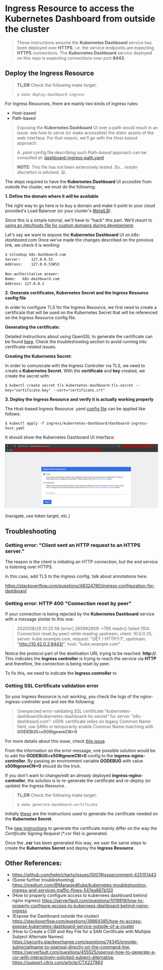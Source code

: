 # Ingress Resource to access the Kubernetes Dashboard from outside the cluster

> These instructions assume the **Kubernetes Dashboard** service has been deployed over **HTTPS**, i.e. the service endpoints are expecting **HTTPS** connections.
The **Kubernetes Dashboard** service deployed on this repo is expecting connections over port **8443**.

## Deploy the Ingress Resource

> **TL;DR** Check the following make target:
> ```console
> $ make deploy-dashboard-ingress
> ```

For Ingress Resources, there are mainly two kinds of ingress rules:
* Host-based
* Path-based

> Exposing the **Kubernetes Dashboard** UI over a path would result in an issue: see how to serve (or make accessible) the static assets of the web interface. For that reason, we'll go with the *Host-based* approach.
>
> A *.yaml* config file describing such *Path-based* approach can be consulted at: [dashboard-ingress-path.yaml](dashboard-ingress-path.yaml)
>
> **NOTE:** This file has not been extensively tested. So... *reader discretion is advised*, :stuck_out_tongue_winking_eye:.


The steps required to have the **Kubernetes Dashboard** UI accesible from outside the cluster, we must do the following:

**1. Define the domain where it will be available**

The right way to go here is to buy a domain and make it point to your cloud provided's Load Balancer (or your cluster's [MetalLB](https://metallb.universe.tf/)).

Since this is a simple tutorial, we'll have to "hack" this part. We'll resort to [using an /etc/hosts file for custom domains during development](https://support.acquia.com/hc/en-us/articles/360004175973-Using-an-etc-hosts-file-for-custom-domains-during-development).

Let's say we want to expose the **Kubernetes Dashboard** UI on *k8s-dashboard.com*
Once we've made the changes described on the previous link, we check it is working:

```console
$ nslookup k8s-dashboard.com
Server:		127.0.0.53
Address:	127.0.0.53#53

Non-authoritative answer:
Name:	k8s-dashboard.com
Address: 127.0.0.1
```

**2. Generate certificates, Kubernetes Secret and the Ingress Resource config file**

In order to configure TLS for the Ingress Resource, we first need to create a certificate that will be used on the Kubernetes Secret that will be referenced on the Ingress Resource config file.

**Generating the certificate:**

Detailed instructions about using OpenSSL to generate the certificate can be found [here](https://shocksolution.com/2018/12/14/creating-kubernetes-secrets-using-tls-ssl-as-an-example/). Check the troubleshooting section to avoid running into certificate-related issues.

**Creating the Kubernetes Secret:**

In order to comunicate with the Ingress Controller via TLS, we need to create a **Kubernetes Secret**. With the **certificate** and **key** created, we create the secret with:

```console
$ kubectl create secret tls kubernetes-dashboard-tls-secret --key="certificate.key" --cert="certificate.crt"
```

**3. Deploy the Ingress Resource and verify it is actually working properly**

The Host-based Ingress Resource .yaml [config file](dashboard-ingress-host.yaml) can be applied like follows:

```console
$ kubectl apply -f ingress/kubernetes-dashboard/dashboard-ingress-host.yaml
```

It should show the Kubernetes Dashboard UI interface:

![Kubernetes Dashboard UI](assets/images/kubernetes-dashboard.png)

(navigate, use token target, etc.)

## Troubleshooting

### Getting error: "Client sent an HTTP request to an HTTPS server."

The reason is the client is initiating an HTTP connection, but the end service is listening over HTTPS.

In this case, add TLS to the Ingress config. talk about annotations here.

https://stackoverflow.com/questions/48324760/ingress-configuration-for-dashboard


### Getting error: HTTP 400 "Connection reset by peer"

If your connection is being rejected by the **Kubernetes Dashboard** service with a message similar to this one:

> 2020/08/28 01:25:58 [error] 2609#2609: *795 readv() failed (104: Connection reset by peer) while reading upstream, client: 10.0.0.25, server: kube.example.com, request: "GET / HTTP/1.1", upstream: "http://10.42.0.2:8443/", host: "kube.example.com"
>

Notice the protocol part of the destination URL trying to be reached: **http://**. This indicates the **Ingress controller** is trying to reach the service via **HTTP** and therefore, the connection is being reset by peer.

To fix this, we need to indicate the **Ingress controller** to

### Getting SSL Certificate validation error

So your Ingress Resource is not working, you check the logs of the nginx-ingress-controller pod and see the following:

> Unexpected error validating SSL certificate "kubernetes-dashboard/kubernetes-dashboard-tls-secret" for server "k8s-dashboard.com": x509: certificate relies on legacy Common Name field, use SANs or temporarily enable Common Name matching with **GODEBUG=x509ignoreCN=0**

For more details about this issue, check [this issue](https://github.com/kubernetes/ingress-nginx/issues/6559).

From the information on the error message, one possible solution would be to add the **GODEBUG=x509ignoreCN=0** config to the **ingress-nginx-controller**. By passing an environment variable **GODEBUG** with value **x509ignoreCN=0** should do the trick.

If you don't want to change/edit an already deployed **ingress-nginx-controller**, the solution is to re-generate the certificate and re-deploy (or update) the Ingress Resource.

> **TL;DR** Check the following make target:
> ```console
> $ make generate-dashboard-certificate
> ```

Initially [these](https://github.com/kubernetes/dashboard/blob/master/docs/user/certificate-management.md) are the instructions used to generate the certificate needed on the **Kubernetes Secret**.

The [new instructions](https://www.ssls.com/knowledgebase/how-to-fill-in-the-san-fields-in-the-csr/) to generate the certificate mainly differ on the way the *Certificate Signing Request* (*.csr file) is generated.

Once the **.csr** has been generated this way, we user the same steps to create the **Kubernetes Secret** and deploy the **Ingress Resource**.

## Other References:
* https://github.com/helm/charts/issues/5007#issuecomment-425151443
* (Some further troubleshooting) https://medium.com/@ManagedKube/kubernetes-troubleshooting-ingress-and-services-traffic-flows-547ea867b120
* (How to properly configure access to kubernees dashboard behind nginx ingress) https://serverfault.com/questions/1019919/how-to-properly-configure-access-to-kubernees-dashboard-behind-nginx-ingress
* (Expose the Dashboard outside the cluster) https://stackoverflow.com/questions/39864385/how-to-access-expose-kubernetes-dashboard-service-outside-of-a-cluster
* (How to Create a CSR and Key File for a SAN Certificate with Multiple Subject Alternate Names) https://security.stackexchange.com/questions/74345/provide-subjectaltname-to-openssl-directly-on-the-command-line, https://serverfault.com/questions/455525/openssl-how-to-generate-a-csr-with-interactively-solicited-subject-alternative, https://support.citrix.com/article/CTX227983